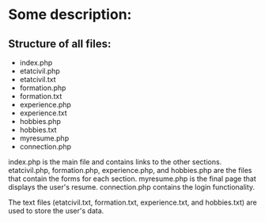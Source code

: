 # Some description:

## Structure of all files:
- index.php
- etatcivil.php
- etatcivil.txt
- formation.php
- formation.txt
- experience.php
- experience.txt
- hobbies.php
- hobbies.txt
- myresume.php
- connection.php

index.php is the main file and contains links to the other sections. etatcivil.php, formation.php, experience.php, and hobbies.php are the files that contain the forms for each section. myresume.php is the final page that displays the user's resume. connection.php contains the login functionality.

The text files (etatcivil.txt, formation.txt, experience.txt, and hobbies.txt) are used to store the user's data.